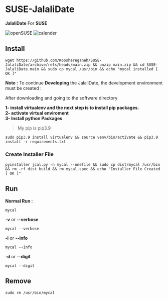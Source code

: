# SUSE-JalaliDate

**JalaliDate** For **SUSE**


![openSUSE](https://upload.wikimedia.org/wikipedia/commons/thumb/d/d0/OpenSUSE_Logo.svg/400px-OpenSUSE_Logo.svg.png?20210522053639)
![calender](https://icons.iconarchive.com/icons/aha-soft/large-calendar/256/Calendar-icon.png)
## Install

```
wget https://github.com/KooshaYeganeh/SUSE-JalaliDate/archive/refs/heads/main.zip && unzip main.zip && cd SUSE-JalaliDate.main && sudo cp mycal /usr/bin && echo "mycal installed [ OK ]"
```

**Note :** To continue **Developing** the JalaliDate, the development environment must be created :

After downloading and going to the software directory 

**1- install virtualenv and the next step is to install pip packages.**  
**2- activate virtual enviroment**  
**3- Install python Packages**

> My pip is pip3.9

```
sudo pip3.9 install virtualenv && source venv/bin/activate && pip3.9 install -r requirements.txt
```
### Create Installer File

```
pyinstaller jcal.py -n mycal --onefile && sudo cp dist/mycal /usr/bin && rm -rf dist build && rm mycal.spec && echo "Installer File Created [ OK ]"
```


## Run


**Normal Run :**

```
mycal
```

**-v** or **--verbose**

```
mycal --verbose
```

**-i** or **--info**

```
mycal --info
```

**-d** or **--digit**

```
mycal --digit
```


## Remove 

```
sudo rm /usr/bin/mycal
```
